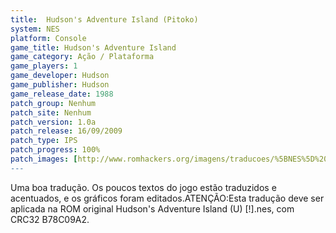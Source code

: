 ```yaml
---
title:  Hudson's Adventure Island (Pitoko)
system: NES
platform: Console
game_title: Hudson's Adventure Island
game_category: Ação / Plataforma
game_players: 1
game_developer: Hudson
game_publisher: Hudson
game_release_date: 1988
patch_group: Nenhum
patch_site: Nenhum
patch_version: 1.0a
patch_release: 16/09/2009
patch_type: IPS
patch_progress: 100%
patch_images: [http://www.romhackers.org/imagens/traducoes/%5BNES%5D%20Hudson's%20Adventure%20Island%20-%20Pitoko%20-%201.png,http://www.romhackers.org/imagens/traducoes/%5BNES%5D%20Hudson's%20Adventure%20Island%20-%20Pitoko%20-%202.png,http://www.romhackers.org/imagens/traducoes/%5BNES%5D%20Hudson's%20Adventure%20Island%20-%20Pitoko%20-%203.png]
---
```

Uma boa tradução. Os poucos textos do jogo estão traduzidos e acentuados, e os gráficos foram editados.ATENÇÃO:Esta tradução deve ser aplicada na ROM original Hudson's Adventure Island (U) [!].nes, com CRC32 B78C09A2.
